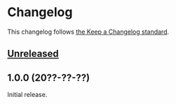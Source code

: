 # Changelog

This changelog follows [the Keep a Changelog standard](https://keepachangelog.com).


## [Unreleased](https://github.com/maiden-voyage-software/blade-emojis/compare/1.0.0...main)


## 1.0.0 (20??-??-??)

Initial release.
